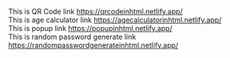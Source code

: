This is QR Code link https://qrcodeinhtml.netlify.app/                                                                  
This is age calculator link https://agecalculatorinhtml.netlify.app/                                     
This is popup link https://popupinhtml.netlify.app/                                              
This is random password generate link https://randompasswordgenerateinhtml.netlify.app/
